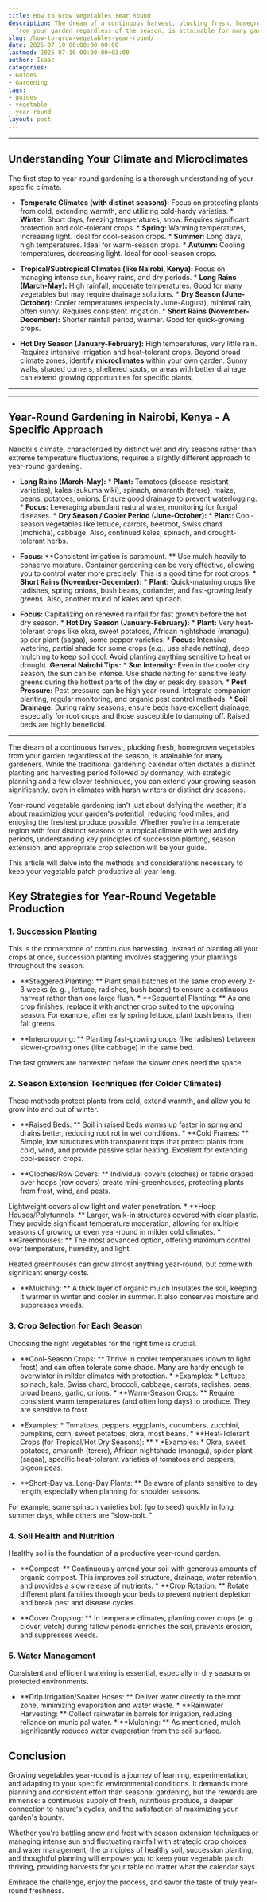 ```yaml
---
title: How to Grow Vegetables Year Round
description: The dream of a continuous harvest, plucking fresh, homegrown vegetables
  from your garden regardless of the season, is attainable for many gardeners.
slug: /how-to-grow-vegetables-year-round/
date: 2025-07-10 00:00:00+00:00
lastmod: 2025-07-10 00:00:00+03:00
author: Isaac
categories:
- Guides
- Gardening
tags:
- guides
- vegetable
- year-round
layout: post
---
```

---

## Understanding Your Climate and Microclimates
The first step to year-round gardening is a thorough understanding of your specific climate.

* **Temperate Climates (with distinct seasons):** Focus on protecting plants from cold, extending warmth, and utilizing cold-hardy varieties. * **Winter:** Short days, freezing temperatures, snow. Requires significant protection and cold-tolerant crops. * **Spring:** Warming temperatures, increasing light. Ideal for cool-season crops. * **Summer:** Long days, high temperatures. Ideal for warm-season crops. * **Autumn:** Cooling temperatures, decreasing light. Ideal for cool-season crops.

* **Tropical/Subtropical Climates (like Nairobi, Kenya):** Focus on managing intense sun, heavy rains, and dry periods. * **Long Rains (March-May):** High rainfall, moderate temperatures. Good for many vegetables but may require drainage solutions. * **Dry Season (June-October):** Cooler temperatures (especially June-August), minimal rain, often sunny. Requires consistent irrigation. * **Short Rains (November-December):** Shorter rainfall period, warmer. Good for quick-growing crops.

* **Hot Dry Season (January-February):** High temperatures, very little rain. Requires intensive irrigation and heat-tolerant crops.
Beyond broad climate zones, identify **microclimates** within your own garden. Sunny walls, shaded corners, sheltered spots, or areas with better drainage can extend growing opportunities for specific plants.
---
---

## Year-Round Gardening in Nairobi, Kenya - A Specific Approach
Nairobi's climate, characterized by distinct wet and dry seasons rather than extreme temperature fluctuations, requires a slightly different approach to year-round gardening.

* **Long Rains (March-May):** * **Plant:** Tomatoes (disease-resistant varieties), kales (sukuma wiki), spinach, amaranth (terere), maize, beans, potatoes, onions. Ensure good drainage to prevent waterlogging. * **Focus:** Leveraging abundant natural water, monitoring for fungal diseases. * **Dry Season / Cooler Period (June-October):** * **Plant:** Cool-season vegetables like lettuce, carrots, beetroot, Swiss chard (mchicha), cabbage. Also, continued kales, spinach, and drought-tolerant herbs.

* **Focus:** **Consistent irrigation is paramount. ** Use mulch heavily to conserve moisture. Container gardening can be very effective, allowing you to control water more precisely. This is a good time for root crops. * **Short Rains (November-December):** * **Plant:** Quick-maturing crops like radishes, spring onions, bush beans, coriander, and fast-growing leafy greens. Also, another round of kales and spinach.

* **Focus:** Capitalizing on renewed rainfall for fast growth before the hot dry season. * **Hot Dry Season (January-February):** * **Plant:** Very heat-tolerant crops like okra, sweet potatoes, African nightshade (managu), spider plant (sagaa), some pepper varieties. * **Focus:** Intensive watering, partial shade for some crops (e.g., use shade netting), deep mulching to keep soil cool. Avoid planting anything sensitive to heat or drought.
**General Nairobi Tips:** * **Sun Intensity:** Even in the cooler dry season, the sun can be intense. Use shade netting for sensitive leafy greens during the hottest parts of the day or peak dry season. * **Pest Pressure:** Pest pressure can be high year-round. Integrate companion planting, regular monitoring, and organic pest control methods. * **Soil Drainage:** During rainy seasons, ensure beds have excellent drainage, especially for root crops and those susceptible to damping off.
Raised beds are highly beneficial.
---

The dream of a continuous harvest, plucking fresh, homegrown vegetables from your garden regardless of the season, is attainable for many gardeners. While the traditional gardening calendar often dictates a distinct planting and harvesting period followed by dormancy, with strategic planning and a few clever techniques, you can extend your growing season significantly, even in climates with harsh winters or distinct dry seasons.

Year-round vegetable gardening isn't just about defying the weather; it's about maximizing your garden's potential, reducing food miles, and enjoying the freshest produce possible. Whether you're in a temperate region with four distinct seasons or a tropical climate with wet and dry periods, understanding key principles of succession planting, season extension, and appropriate crop selection will be your guide.

This article will delve into the methods and considerations necessary to keep your vegetable patch productive all year long.

##  Key Strategies for Year-Round Vegetable Production

###  1. Succession Planting

This is the cornerstone of continuous harvesting. Instead of planting all your crops at once, succession planting involves staggering your plantings throughout the season.

* **Staggered Planting: ** Plant small batches of the same crop every 2-3 weeks (e. g. , lettuce, radishes, bush beans) to ensure a continuous harvest rather than one large flush. * **Sequential Planting: ** As one crop finishes, replace it with another crop suited to the upcoming season. For example, after early spring lettuce, plant bush beans, then fall greens.

* **Intercropping: ** Planting fast-growing crops (like radishes) between slower-growing ones (like cabbage) in the same bed.

The fast growers are harvested before the slower ones need the space.

###  2. Season Extension Techniques (for Colder Climates)

These methods protect plants from cold, extend warmth, and allow you to grow into and out of winter.

* **Raised Beds: ** Soil in raised beds warms up faster in spring and drains better, reducing root rot in wet conditions. * **Cold Frames: ** Simple, low structures with transparent tops that protect plants from cold, wind, and provide passive solar heating. Excellent for extending cool-season crops.

* **Cloches/Row Covers: ** Individual covers (cloches) or fabric draped over hoops (row covers) create mini-greenhouses, protecting plants from frost, wind, and pests.

Lightweight covers allow light and water penetration. * **Hoop Houses/Polytunnels: ** Larger, walk-in structures covered with clear plastic. They provide significant temperature moderation, allowing for multiple seasons of growing or even year-round in milder cold climates. * **Greenhouses: ** The most advanced option, offering maximum control over temperature, humidity, and light.

Heated greenhouses can grow almost anything year-round, but come with significant energy costs.

* **Mulching: ** A thick layer of organic mulch insulates the soil, keeping it warmer in winter and cooler in summer. It also conserves moisture and suppresses weeds.

###  3. Crop Selection for Each Season

Choosing the right vegetables for the right time is crucial.

* **Cool-Season Crops: ** Thrive in cooler temperatures (down to light frost) and can often tolerate some shade. Many are hardy enough to overwinter in milder climates with protection. * *Examples: * Lettuce, spinach, kale, Swiss chard, broccoli, cabbage, carrots, radishes, peas, broad beans, garlic, onions. * **Warm-Season Crops: ** Require consistent warm temperatures (and often long days) to produce. They are sensitive to frost.

* *Examples: * Tomatoes, peppers, eggplants, cucumbers, zucchini, pumpkins, corn, sweet potatoes, okra, most beans. * **Heat-Tolerant Crops (for Tropical/Hot Dry Seasons): ** * *Examples: * Okra, sweet potatoes, amaranth (terere), African nightshade (managu), spider plant (sagaa), specific heat-tolerant varieties of tomatoes and peppers, pigeon peas.

* **Short-Day vs. Long-Day Plants: ** Be aware of plants sensitive to day length, especially when planning for shoulder seasons.

For example, some spinach varieties bolt (go to seed) quickly in long summer days, while others are "slow-bolt. "

###  4. Soil Health and Nutrition

Healthy soil is the foundation of a productive year-round garden.

* **Compost: ** Continuously amend your soil with generous amounts of organic compost. This improves soil structure, drainage, water retention, and provides a slow release of nutrients. * **Crop Rotation: ** Rotate different plant families through your beds to prevent nutrient depletion and break pest and disease cycles.

* **Cover Cropping: ** In temperate climates, planting cover crops (e. g. , clover, vetch) during fallow periods enriches the soil, prevents erosion, and suppresses weeds.

###  5. Water Management

Consistent and efficient watering is essential, especially in dry seasons or protected environments.

* **Drip Irrigation/Soaker Hoses: ** Deliver water directly to the root zone, minimizing evaporation and water waste. * **Rainwater Harvesting: ** Collect rainwater in barrels for irrigation, reducing reliance on municipal water. * **Mulching: ** As mentioned, mulch significantly reduces water evaporation from the soil surface.

##  Conclusion

Growing vegetables year-round is a journey of learning, experimentation, and adapting to your specific environmental conditions. It demands more planning and consistent effort than seasonal gardening, but the rewards are immense: a continuous supply of fresh, nutritious produce, a deeper connection to nature's cycles, and the satisfaction of maximizing your garden's bounty.

Whether you're battling snow and frost with season extension techniques or managing intense sun and fluctuating rainfall with strategic crop choices and water management, the principles of healthy soil, succession planting, and thoughtful planning will empower you to keep your vegetable patch thriving, providing harvests for your table no matter what the calendar says.

Embrace the challenge, enjoy the process, and savor the taste of truly year-round freshness.